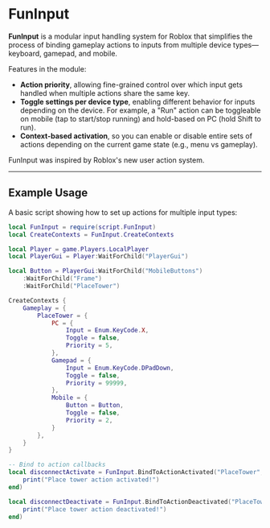 # FunInput

**FunInput** is a modular input handling system for Roblox that simplifies the process of binding gameplay actions to inputs from multiple device types—keyboard, gamepad, and mobile.

Features in the module:
- **Action priority**, allowing fine-grained control over which input gets handled when multiple actions share the same key.
- **Toggle settings per device type**, enabling different behavior for inputs depending on the device. For example, a "Run" action can be toggleable on mobile (tap to start/stop running) and hold-based on PC (hold Shift to run).
- **Context-based activation**, so you can enable or disable entire sets of actions depending on the current game state (e.g., menu vs gameplay).
  
FunInput was inspired by Roblox's new user action system.

---

## Example Usage

A basic script showing how to set up actions for multiple input types:

```lua
local FunInput = require(script.FunInput)
local CreateContexts = FunInput.CreateContexts

local Player = game.Players.LocalPlayer
local PlayerGui = Player:WaitForChild("PlayerGui")

local Button = PlayerGui:WaitForChild("MobileButtons")
    :WaitForChild("Frame")
    :WaitForChild("PlaceTower")

CreateContexts {
    Gameplay = {
        PlaceTower = {
            PC = {
                Input = Enum.KeyCode.X,
                Toggle = false,
                Priority = 5,
            },
            Gamepad = {
                Input = Enum.KeyCode.DPadDown,
                Toggle = false,
                Priority = 99999,
            },
            Mobile = {
                Button = Button,
                Toggle = false,
                Priority = 2,
            }
        },
    }
}

-- Bind to action callbacks
local disconnectActivate = FunInput.BindToActionActivated("PlaceTower", function()
    print("Place tower action activated!")
end)

local disconnectDeactivate = FunInput.BindToActionDeactivated("PlaceTower", function()
    print("Place tower action deactivated!")
end)
```
